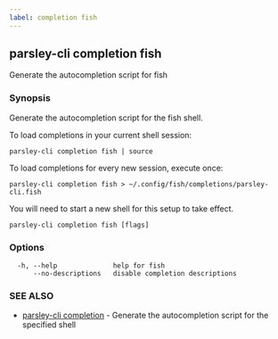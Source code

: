 ```yaml
---
label: completion fish
---
```

## parsley-cli completion fish

Generate the autocompletion script for fish

### Synopsis

Generate the autocompletion script for the fish shell.

To load completions in your current shell session:

	parsley-cli completion fish | source

To load completions for every new session, execute once:

	parsley-cli completion fish > ~/.config/fish/completions/parsley-cli.fish

You will need to start a new shell for this setup to take effect.


```
parsley-cli completion fish [flags]
```

### Options

```
  -h, --help              help for fish
      --no-descriptions   disable completion descriptions
```

### SEE ALSO

* [parsley-cli completion](./index.md)	 - Generate the autocompletion script for the specified shell
